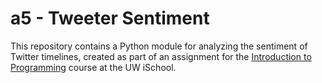 # a5 - Tweeter Sentiment

This repository contains a Python module for analyzing the sentiment of Twitter timelines, created as part of an assignment for the [Introduction to Programming](https://canvas.uw.edu/courses/1139975) course at the UW iSchool.